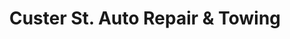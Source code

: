 ---
title: "Custer St. Auto Repair & Towing"
url: /manitowoc/custer-st-auto-repair-and-towing/
shop: car repair
---
